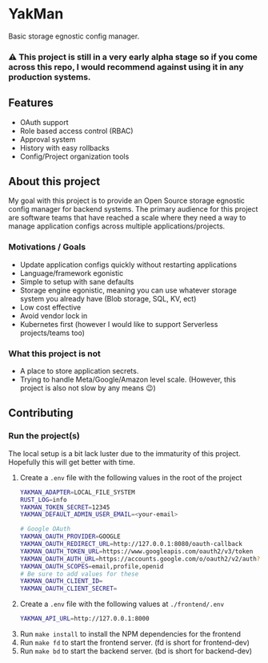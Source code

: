 # YakMan

Basic storage egnostic config manager.

### ⚠️ This project is still in a very early alpha stage so if you come across this repo, I would recommend against using it in any production systems.

## Features

- OAuth support
- Role based access control (RBAC)
- Approval system
- History with easy rollbacks
- Config/Project organization tools


## About this project

My goal with this project is to provide an Open Source storage egnostic config manager for backend systems. The primary audience for this project are software teams that have reached a scale where they need a way to manage application configs across multiple applications/projects.

### Motivations / Goals

- Update application configs quickly without restarting applications
- Language/framework egonistic
- Simple to setup with sane defaults
- Storage engine egonistic, meaning you can use whatever storage system you already have (Blob storage, SQL, KV, ect)
- Low cost effective
- Avoid vendor lock in
- Kubernetes first (however I would like to support Serverless projects/teams too)

### What this project is not

- A place to store application secrets. 
- Trying to handle Meta/Google/Amazon level scale. (However, this project is also not slow by any means 😉)


## Contributing

### Run the project(s)

The local setup is a bit lack luster due to the immaturity of this project.
Hopefully this will get better with time.


1. Create a `.env` file with the following values in the root of the project
    ```sh
    YAKMAN_ADAPTER=LOCAL_FILE_SYSTEM
    RUST_LOG=info
    YAKMAN_TOKEN_SECRET=12345
    YAKMAN_DEFAULT_ADMIN_USER_EMAIL=<your-email>

    # Google OAuth
    YAKMAN_OAUTH_PROVIDER=GOOGLE
    YAKMAN_OAUTH_REDIRECT_URL=http://127.0.0.1:8080/oauth-callback
    YAKMAN_OAUTH_TOKEN_URL=https://www.googleapis.com/oauth2/v3/token
    YAKMAN_OAUTH_AUTH_URL=https://accounts.google.com/o/oauth2/v2/auth?prompt=consent&access_type=offline
    YAKMAN_OAUTH_SCOPES=email,profile,openid
    # Be sure to add values for these
    YAKMAN_OAUTH_CLIENT_ID=
    YAKMAN_OAUTH_CLIENT_SECRET=
    ```
1. Create  a `.env` file with the following values at `./frontend/.env`
   ```sh
   YAKMAN_API_URL=http://127.0.0.1:8000
   ```
1. Run `make install` to install the NPM dependencies for the frontend
1. Run `make fd` to start the frontend server. (fd is short for frontend-dev)
1. Run `make bd` to start the backend server. (bd is short for backend-dev)



